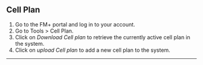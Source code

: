 ## Cell Plan

1. Go to the FM+ portal and log in to your account.
2. Go to Tools > Cell Plan.
3. Click on *Download Cell plan* to retrieve the currently active cell plan in the system.
4. Click on *upload Cell plan*  to add a new cell plan to the system.

---
